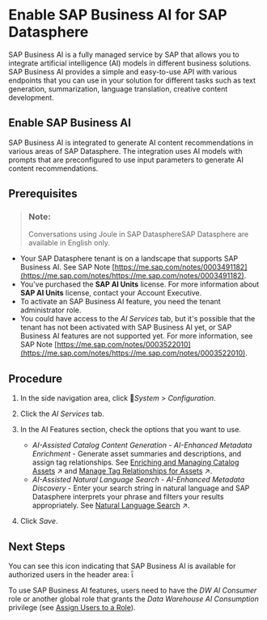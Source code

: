 <!-- loio1b3fe45f38df4db1a9cda97a5a7bcdaf -->

<link rel="stylesheet" type="text/css" href="../css/sap-icons.css"/>

# Enable SAP Business AI for SAP Datasphere

SAP Business AI is a fully managed service by SAP that allows you to integrate artificial intelligence \(AI\) models in different business solutions. SAP Business AI provides a simple and easy-to-use API with various endpoints that you can use in your solution for different tasks such as text generation, summarization, language translation, creative content development.

<a name="loio194ad917defc4979b30bdf6b0dcb522e"/>

<!-- loio194ad917defc4979b30bdf6b0dcb522e -->

## Enable SAP Business AI

SAP Business AI is integrated to generate AI content recommendations in various areas of SAP Datasphere. The integration uses AI models with prompts that are preconfigured to use input parameters to generate AI content recommendations.



<a name="loio194ad917defc4979b30bdf6b0dcb522e__prereq_txf_gm1_2dc"/>

## Prerequisites

> ### Note:  
> Conversations using Joule in SAP DatasphereSAP Datasphere are available in English only.

-   Your SAP Datasphere tenant is on a landscape that supports SAP Business AI. See SAP Note [https://me.sap.com/notes/0003491182](https://me.sap.com/notes/https://me.sap.com/notes/0003491182).
-   You've purchased the **SAP AI Units** license. For more information about **SAP AI Units** license, contact your Account Executive.
-   To activate an SAP Business AI feature, you need the tenant administrator role.
-   You could have access to the *AI Services* tab, but it's possible that the tenant has not been activated with SAP Business AI yet, or SAP Business AI features are not supported yet. For more information, see SAP Note [https://me.sap.com/notes/0003522010](https://me.sap.com/notes/https://me.sap.com/notes/0003522010).



<a name="loio194ad917defc4979b30bdf6b0dcb522e__steps_nxc_hc4_sdc"/>

## Procedure

1.  In the side navigation area, click <span class="FPA-icons-V3"></span>*System* \> *Configuration*.

2.  Click the *AI Services* tab.

3.  In the AI Features section, check the options that you want to use.

    -   *AI-Assisted Catalog Content Generation - AI-Enhanced Metadata Enrichment* - Generate asset summaries and descriptions, and assign tag relationships. See [Enriching and Managing Catalog Assets](https://help.sap.com/viewer/97d1d2f0e35d410c893e95a5ff3bee6f/DEV_CURRENT/en-US/7ed60a094f2a464da6a8d75e5bfed9d5.html "To help catalog users quickly find and evaluate assets, you can enrich the assets by editing their names, adding both short and long descriptions, and adding relationships with tags, terms, and KPIs. You can also review the functional and publication status of the assets to ensure they are well-maintained and accessible.") :arrow_upper_right: and [Manage Tag Relationships for Assets](https://help.sap.com/viewer/97d1d2f0e35d410c893e95a5ff3bee6f/DEV_CURRENT/en-US/bb608dd2a4dc402889351c4303a173a4.html "On the Semantic Enrichment tab of the asset details page, you can add, edit, or remove tags.") :arrow_upper_right:.
    -   *AI-Assisted Natural Language Search - AI-Enhanced Metadata Discovery* - Enter your search string in natural language and SAP Datasphere interprets your phrase and filters your results appropriately. See [Natural Language Search](https://help.sap.com/viewer/24f836070a704022a40c15442163e5cf/DEV_CURRENT/en-US/04170c64c1004fc58d7f235aea0e4970.html "If natural language search is enabled on your tenant (and you have the appropriate role), the search field will propose example natural language strings that are appropriate to your current filter context. Select an example string or enter your own and SAP Datasphere will interpret it and filter your results appropriately.") :arrow_upper_right:.

4.  Click *Save*.




<a name="loio194ad917defc4979b30bdf6b0dcb522e__postreq_mmz_t1c_tdc"/>

## Next Steps

You can see this icon indicating that SAP Business AI is available for authorized users in the header area: <span class="SAP-icons-V5"></span>

To use SAP Business AI features, users need to have the *DW AI Consumer* role or another global role that grants the *Data Warehouse AI Consumption* privilege \(see [Assign Users to a Role](../Managing-Users-and-Roles/assign-users-to-a-role-57a7880.md)\).

